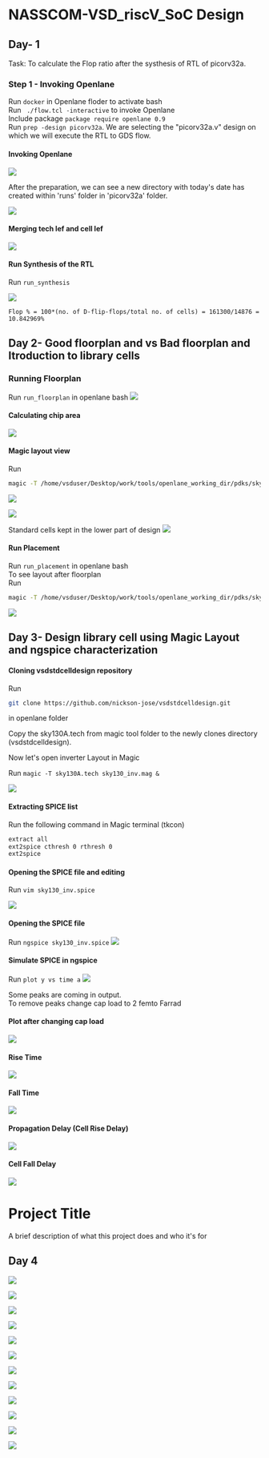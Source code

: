 
# NASSCOM-VSD_riscV_SoC Design

## Day- 1
Task: To calculate the Flop ratio after the systhesis of RTL of picorv32a.


### Step 1 - Invoking Openlane
Run `docker` in Openlane floder to activate bash\
Run ` ./flow.tcl -interactive` to invoke Openlane\
Include package `package require openlane 0.9`\
Run `prep -design picorv32a`. We are selecting the "picorv32a.v" design on which we will execute the RTL to GDS flow.

#### Invoking Openlane


![](https://github.com/siliconmanipulator/VSD_riscV/blob/main/day_1/1%20invoking%20openlane.png)

After the preparation, we can see a new directory with today's date has created within 'runs' folder in 'picorv32a' folder.

![](https://github.com/siliconmanipulator/VSD_riscV/blob/main/day_1/2%20design%20setup.png)

#### Merging tech lef and cell lef

![](https://github.com/siliconmanipulator/VSD_riscV/blob/main/day_1/3%20merging%20of%20tech%20lef%20and%20cell%20lef.png)

#### Run Synthesis of the RTL
Run `run_synthesis`

![](https://github.com/siliconmanipulator/VSD_riscV/blob/main/day_1/4%20flop%20ratio.png)

` Flop % = 100*(no. of D-flip-flops/total no. of cells)
= 161300/14876 = 10.842969% `



## Day 2- Good floorplan and vs Bad floorplan and Itroduction to library cells

### Running Floorplan
Run `run_floorplan` in openlane bash
![](https://github.com/siliconmanipulator/VSD_riscV/blob/main/day_2/2%20Review%20Floorplan%20in%20Magic.png)

#### Calculating chip area
![](https://github.com/siliconmanipulator/VSD_riscV/blob/main/day_2/1%20die%20area.png)

#### Magic layout view
Run 
```bash
magic -T /home/vsduser/Desktop/work/tools/openlane_working_dir/pdks/sky130A/libs.tech/magic/sky130A.tech lef read ../../tmp/merged.lef def read picorv32a.floorplan.def &
```
![](https://github.com/siliconmanipulator/VSD_riscV/blob/main/day_2/2%20Review%20Floorplan%20in%20Magic.png)

![](https://github.com/siliconmanipulator/VSD_riscV/blob/main/day_2/3%20Instruction%20for%20using%20Magic.png)

Standard cells kept in the lower part of design
![](https://github.com/siliconmanipulator/VSD_riscV/blob/main/day_2/4%20Standard%20cells%20kept%20in%20the%20lower%20part%20of%20design.png)

#### Run Placement

Run `run_placement` in openlane bash\
To see layout after floorplan\
Run

```bash
magic -T /home/vsduser/Desktop/work/tools/openlane_working_dir/pdks/sky130A/libs.tech/magic/sky130A.tech lef read ../../tmp/merged.lef def read picorv32a.placement.def &
```
![](https://github.com/siliconmanipulator/VSD_riscV/blob/main/day_2/5%20Placement%20in%20VLSI%20Design.png)




## Day 3- Design library cell using Magic Layout and ngspice characterization

#### Cloning vsdstdcelldesign repository
Run 
```bash
git clone https://github.com/nickson-jose/vsdstdcelldesign.git
``` 
in openlane folder

Copy the sky130A.tech from magic tool folder to the newly clones directory (vsdstdcelldesign).

Now let's open inverter Layout in Magic

Run `magic -T sky130A.tech sky130_inv.mag &`

![](https://github.com/siliconmanipulator/VSD_riscV/blob/main/day_3/1.png)

#### Extracting SPICE list
Run the following command in Magic terminal (tkcon)
```bash
extract all
ext2spice cthresh 0 rthresh 0
ext2spice
```
#### Opening the SPICE file and editing

Run `vim sky130_inv.spice`

![](https://github.com/siliconmanipulator/VSD_riscV/blob/main/day_3/2.png)

#### Opening the SPICE file
Run `ngspice sky130_inv.spice` 
![](https://github.com/siliconmanipulator/VSD_riscV/blob/main/day_3/3.png)

#### Simulate SPICE in ngspice

Run `plot y vs time a`
![](https://github.com/siliconmanipulator/VSD_riscV/blob/main/day_3/4%20b4%20changing%20cap%20cap%20.2f.png)

Some peaks are coming in output.\
To remove peaks change cap load to 2 femto Farrad

#### Plot after changing cap load
![](https://github.com/siliconmanipulator/VSD_riscV/blob/main/day_3/5%20changing%20cap%202fF.png)

#### Rise Time

![](https://github.com/siliconmanipulator/VSD_riscV/blob/main/day_3/7.%2050_%20of%203.3.png)

#### Fall Time
![](https://github.com/siliconmanipulator/VSD_riscV/blob/main/day_3/8.%20fall%20time%20calc.png)

#### Propagation Delay (Cell Rise Delay)
![](https://github.com/siliconmanipulator/VSD_riscV/blob/main/day_3/9%20cell%20rise%20delay%20tpd%2050_%20change.png)

#### Cell Fall Delay
![](https://github.com/siliconmanipulator/VSD_riscV/blob/main/day_3/10%20cell%20fall%20delay.png)






# Project Title

A brief description of what this project does and who it's for

## Day 4

![](https://github.com/siliconmanipulator/VSD_riscV/blob/main/day_4/1.png)

![](https://github.com/siliconmanipulator/VSD_riscV/blob/main/day_4/2.png)

![](https://github.com/siliconmanipulator/VSD_riscV/blob/main/day_4/3.png)

![](https://github.com/siliconmanipulator/VSD_riscV/blob/main/day_4/4.png)

![](https://github.com/siliconmanipulator/VSD_riscV/blob/main/day_4/5.png)

![](https://github.com/siliconmanipulator/VSD_riscV/blob/main/day_4/6.png)

![](https://github.com/siliconmanipulator/VSD_riscV/blob/main/day_4/7.png)

![](https://github.com/siliconmanipulator/VSD_riscV/blob/main/day_4/8.png)

![](https://github.com/siliconmanipulator/VSD_riscV/blob/main/day_4/9.png)

![](https://github.com/siliconmanipulator/VSD_riscV/blob/main/day_4/10.png)

![](https://github.com/siliconmanipulator/VSD_riscV/blob/main/day_4/11.png)

![](https://github.com/siliconmanipulator/VSD_riscV/blob/main/day_4/12.png)
